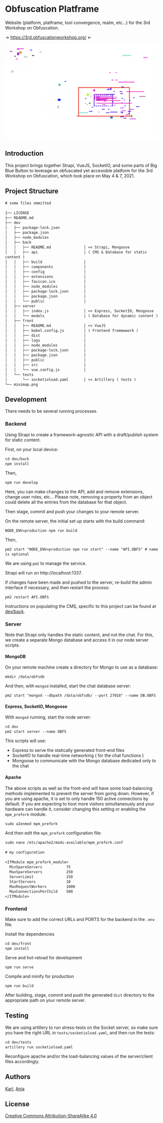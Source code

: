 # Obfuscation Platframe

Website (platform, platframe, tool convergence, realm, etc...) for the 3rd Workshop on Obfuscation.

-> https://3rd.obfuscationworkshop.org/ <-

![](minimap.png)
## Introduction

This project brings together Strapi, VueJS, SocketIO, and some parts of Big Blue Button to leverage an obfuscated yet accessible platform for the 3rd Workshop on Obfuscation, which took place on May 4 & 7, 2021.

## Project Structure

```
# some files ommitted

├── LICENSE
├── README.md
├── dev
│   ├── package-lock.json
│   ├── package.json
│   ├── node_modules
│   ├── back
│   │   ├── README.md               │ << Strapi, Mongoose 
│   │   ├── api                     │ ( CMS & Database for static content )
│   │   ├── build                   │ 
│   │   ├── components              │
│   │   ├── config                  │
│   │   ├── extensions              │
│   │   ├── favicon.ico             │
│   │   ├── node_modules            │
│   │   ├── package-lock.json       │
│   │   ├── package.json            │
│   │   └── public                  │
│   ├── server
│   │   ├── index.js                │ << Express, SocketIO, Mongoose
│   │   └── models                  | ( Database for dynamic content )
│   ├── front                       
│   │   ├── README.md               │ << VueJS
│   │   ├── babel.config.js         │ ( Frontend framewwork )
│   │   ├── dist                    │
│   │   ├── logs                    │
│   │   ├── node_modules            │
│   │   ├── package-lock.json       │
│   │   ├── package.json            │
│   │   ├── public                  │
│   │   ├── src                     │
│   │   └── vue.config.js           │
│   └── tests
│       └── socketioload.yaml       │ << Artillery ( tests ) 
└── minimap.png
```
## Development

There needs to be several running processes.

### Backend

Using Strapi to create a framework-agnostic API with a draft/publish system for static content.

First, on your local device:
```
cd dev/back
npm install
```
Then, 
```
npm run develop
```

Here, you can make changes to the API, add and remove extensions, change user roles, etc... Please note, removing a property from an object could delete all the entries from the database for that object.

Then stage, commit and push your changes to your remote server.

On the remote server, the initial set up starts with the build command:
```
NODE_ENV=production npm run build
```
Then,
```
pm2 start "NODE_ENV=production npm run start" --name "API.OBFS" # name is optional
```

We are using `pm2` to manage the service. 

Strapi will run on http://localhost:1337.

If changes have been made and pushed to the server, re-build the admin interface if necessary, and then restart the process:
```
pm2 restart API.OBFS
```

Instructions on populating the CMS, specific to this project can be found at [dev/back](dev/back).

### Server

Note that Strapi only handles the static content, and not the chat. For this, we create a separate Mongo database and access it in our node server scripts.

#### MongoDB

On your remote machine create a directory for Mongo to use as a database:
```
mkdir /data/obfsdb
```
And then, with `mongod` installed, start the chat database server:
```
pm2 start "mongod --dbpath /data/obfsdb/ --port 27018" --name DB.OBFS
```

#### Express, SocketIO, Mongoose

With `mongod` running, start the node server:
```
cd dev
pm2 start server --name OBFS
```

This scripts will use:
- Express to serve the statically generated front-end files
- SocketIO to handle real-time networking ( for the chat functions )
- Mongoose to communicate with the Mongo database dedicated only to the chat

#### Apache

The above scripts as well as the front-end will have some load-balancing methods implemented to prevent the server from going down. However, if you are using apache, it is set to only handle 150 active connections by default. If you are expecting to host more visitors simultaneously and your hardware can handle it, consider changing this setting or enabling the `mpm_prefork` module.

```
sudo a2enmod mpm_prefork
```
And then edit the `mpm_prefork` configuration file:
```
sudo nano /etc/apache2/mods-available/mpm_prefork.conf

# my configuration

<IfModule mpm_prefork_module>
  MinSpareServers           75
  MaxSpareServers           250
  ServerLimit               250
  StartServers              10
  MaxRequestWorkers         1000
  MaxConnectionsPerChild    500
</IfModule>
```


### Frontend

Make sure to add the correct URLs and PORTS for the backend in the `.env` file.

Install the dependencies
```
cd dev/front
npm install
```

Serve and hot-reload for development
```
npm run serve
```

Compile and minify for production
```
npm run build
```

After building, stage, commit and push the generated `dist` directory to the appropriate path on your remote server.

## Testing

We are using artillery to run stress-tests on the Socket server, so make sure you have the right URL in `tests/socketioload.yaml`, and then run the tests:

```
cd dev/tests
artillery run socketioload.yaml 
```

Reconfigure apache and/or the load-balancing values of the server/client files accordingly.

## Authors

[Karl](https://moubarak.eu), [Anja](https://anjagroten.info/)

## License 

[Creative Commons Attribution-ShareAlike 4.0](LICENSE)




